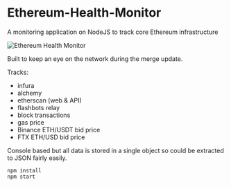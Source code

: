 # Ethereum-Health-Monitor

A monitoring application on NodeJS to track core Ethereum infrastructure

![Ethereum Health Monitor](https://user-images.githubusercontent.com/62826108/190055601-71660de8-c0b8-4ce6-8e75-a4f56718c824.jpg "EthMonitor.js")

Built to keep an eye on the network during the merge update.

Tracks:
- infura
- alchemy
- etherscan (web & API)
- flashbots relay
- block transactions
- gas price
- Binance ETH/USDT bid price
- FTX ETH/USD bid price

Console based but all data is stored in a single object so could be extracted to JSON fairly easily.

```
npm install
npm start
```
